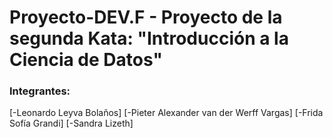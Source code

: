 # Proyecto-DEV.F - Proyecto de la segunda Kata: "Introducción a la Ciencia de Datos"
### Integrantes:
[-Leonardo Leyva Bolaños]
[-Pieter Alexander van der Werff Vargas] 
[-Frida Sofía Grandi]
[-Sandra Lizeth]
